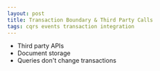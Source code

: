 ```yaml
---
layout: post
title: Transaction Boundary & Third Party Calls
tags: cqrs events transaction integration
---
```


- Third party APIs
- Document storage
- Queries don't change transactions